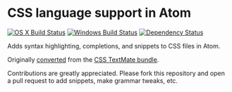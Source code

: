 # CSS language support in Atom
[![OS X Build Status](https://travis-ci.org/atom/language-css.svg?branch=master)](https://travis-ci.org/atom/language-css) [![Windows Build Status](https://ci.appveyor.com/api/projects/status/v8rvm88dxp73ko2y/branch/master?svg=true)](https://ci.appveyor.com/project/Atom/language-css/branch/master) [![Dependency Status](https://david-dm.org/atom/language-css.svg)](https://david-dm.org/atom/language-css)

Adds syntax highlighting, completions, and snippets to CSS files in Atom.

Originally [converted](http://atom.io/docs/latest/converting-a-text-mate-bundle)
from the [CSS TextMate bundle](https://github.com/textmate/css.tmbundle).

Contributions are greatly appreciated. Please fork this repository and open a
pull request to add snippets, make grammar tweaks, etc.

